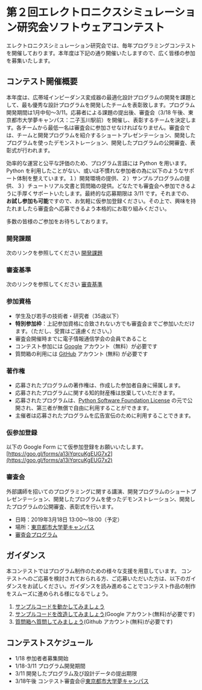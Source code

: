# 第２回エレクトロニクスシミュレーション研究会ソフトウェアコンテスト

エレクトロニクスシミュレーション研究会では、毎年プログラミングコンテストを開催しております。本年度は下記の通り開催いたしますので、広く皆様の参加を募集いたします。

## コンテスト開催概要

本年度は、広帯域インピーダンス変成器の最適化設計プログラムの開発を課題として、最も優秀な設計プログラムを開発したチームを表彰致します。プログラム開発期間は1月中旬〜3/11。応募者による課題の提出後、審査会（3/18 午後、東京都市大学夢キャンパス：二子玉川駅前）を開催し、表彰するチームを決定します。各チームから最低一名は審査会に参加させなければなりません。審査会では、チームと開発プログラムを紹介するショートプレゼンテーション、開発したプログラムを使ったデモンストレーション、開発したプログラムの公開審査、表彰式が行われます。

効率的な運営と公平な評価のため、プログラム言語には Python を用います。Python を利用したことがない、或いは不慣れな参加者の為に以下のようなサポート体制を整えています。１）開発環境の提供、２）サンプルプログラムの提供、３）チュートリアル文書と質問箱の提供。どなたでも審査会へ参加できるように手厚くサポートいたします。最終的な応募期限は 3/11 です。それまでの、**お試し参加も可能**ですので、お気軽に仮参加登録ください。その上で、興味を持たれましたら審査会へ応募できるよう本格的にお取り組みください。

多数の皆様のご参加をお待ちしております。

### 開発課題
次のリンクを参照してください [開発課題](https://github.com/h403/EST2018/wiki/開発課題)

### 審査基準
次のリンクを参照してください [審査基準](https://github.com/h403/EST2018/wiki/審査基準)

### 参加資格

- 学生及び若手の技術者・研究者（35歳以下）
- **特別参加枠**：上記参加資格に合致されない方でも審査会までご参加いただけます。（ただし、受賞はご遠慮ください。）
- 審査会開催時までに電子情報通信学会の会員であること
- コンテスト参加には [Google](https://myaccount.google.com) アカウント（無料）が必要です
- 質問箱の利用には [GitHub](https://github.com) アカウント (無料) が必要です

### 著作権

- 応募されたプログラムの著作権は、作成した参加者自身に帰属します。
- 応募されたプログラムに関する知的財産権は放棄していただきます。
- 応募されたプログラムは、[Python Software Foundation License](https://docs.python.org/3/license.html) の元で公開され、第三者が無償で自由に利用することができます。
- 主催者は応募されたプログラムを広告宣伝のために利用することできます。

### 仮参加登録
以下の Google Form にて仮参加登録をお願いいたします。
[https://goo.gl/forms/a13iYqrcuKgEUG7x2](https://goo.gl/forms/a13iYqrcuKgEUG7x2)

### 審査会
外部講師を招いてのプログラミングに関する講演、開発プログラムのショートプレゼンテーション、開発したプログラムを使ったデモンストレーション、開発したプログラムの公開審査、表彰式を行います。

- 日時：2019年3月18日 13:00〜18:00（予定）
- 場所：[東京都市大学夢キャンパス](http://yumecampus.tcu.ac.jp)
- [審査会プログラム](https://github.com/h403/EST2018/wiki/審査会)

## ガイダンス

本コンテストではプログラム制作のための様々な支援を用意しています。
コンテストへのご応募を検討されておられる方、ご応募いただいた方は、以下のガイダンスをお試しください。ガイダンスを読み進めることでコンテスト作品の制作をスムーズに進められる様になるでしょう。

1. [サンプルコードを動かしてみましょう](https://github.com/h403/EST2018/wiki/サンプルプログラムの動かし方)
2. [サンプルコードを改造してみましょう](https://github.com/h403/EST2018/wiki/サンプルプログラムを改造してみましょう)(Google アカウント(無料)が必要です)
3. [質問箱へ質問してみましょう](https://github.com/h403/EST2018/wiki/質問箱へ質問してみましょう)(Github アカウント(無料)が必要です)

## コンテストスケジュール
- 1/18 参加者者募集開始
- 1/18-3/11 プログラム開発期間
- 3/11 開発したプログラム及び設計データの提出期限
- 3/18午後 コンテスト審査会＠[東京都市大学夢キャンパス](http://yumecampus.tcu.ac.jp)


